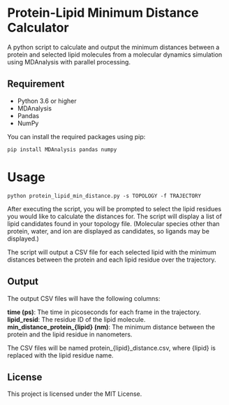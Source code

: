 # Protein-Lipid Minimum Distance Calculator
A python script to calculate and output the minimum distances between a protein and selected lipid molecules from a molecular dynamics simulation using MDAnalysis with parallel processing.

## Requirement

- Python 3.6 or higher
- MDAnalysis
- Pandas
- NumPy

You can install the required packages using pip:

```{bash}
pip install MDAnalysis pandas numpy
```

# Usage

```
python protein_lipid_min_distance.py -s TOPOLOGY -f TRAJECTORY
```

After executing the script, you will be prompted to select the lipid residues you would like to calculate the distances for. The script will display a list of lipid candidates found in your topology file.
 (Molecular species other than protein, water, and ion are displayed as candidates, so ligands may be displayed.)

The script will output a CSV file for each selected lipid with the minimum distances between the protein and each lipid residue over the trajectory.

## Output
The output CSV files will have the following columns:

**time (ps)**: The time in picoseconds for each frame in the trajectory.
**lipid_resid**: The residue ID of the lipid molecule.
**min_distance_protein_{lipid} (nm)**: The minimum distance between the protein and the lipid residue in nanometers.

The CSV files will be named protein_{lipid}_distance.csv, where {lipid} is replaced with the lipid residue name.

## License
This project is licensed under the MIT License.